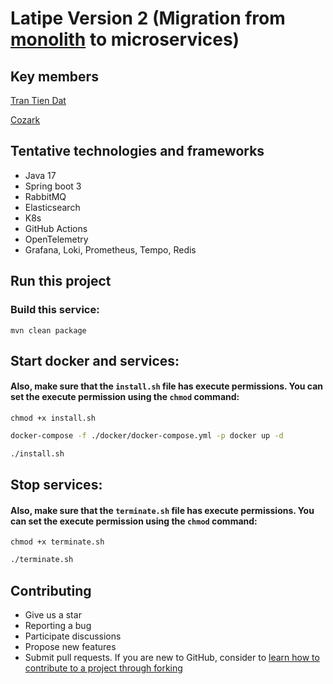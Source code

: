 # Latipe Version 2 (Migration from [monolith](https://github.com/tdatIT/latipe-web-project) to microservices)

## Key members

[Tran Tien Dat](https://github.com/tdatIT)

[Cozark](https://github.com/longho2002)

## Tentative technologies and frameworks

- Java 17
- Spring boot 3
- RabbitMQ
- Elasticsearch
- K8s
- GitHub Actions
- OpenTelemetry
- Grafana, Loki, Prometheus, Tempo, Redis

## Run this project

### Build this service:

`mvn clean package`

## Start docker and services:

#### Also, make sure that the `install.sh` file has execute permissions. You can set the execute permission using the `chmod` command:

`chmod +x install.sh`

```bash
docker-compose -f ./docker/docker-compose.yml -p docker up -d

./install.sh
```

## Stop services:

#### Also, make sure that the `terminate.sh` file has execute permissions. You can set the execute permission using the `chmod` command:

`chmod +x terminate.sh`

```bash
./terminate.sh
```

## Contributing

- Give us a star
- Reporting a bug
- Participate discussions
- Propose new features
- Submit pull requests. If you are new to GitHub, consider
  to [learn how to contribute to a project through forking](https://docs.github.com/en/get-started/quickstart/contributing-to-projects)
